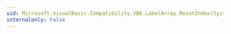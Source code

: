 ```yaml
---
uid: Microsoft.VisualBasic.Compatibility.VB6.LabelArray.ResetIndex(System.Windows.Forms.Label)
internalonly: False
---
```

